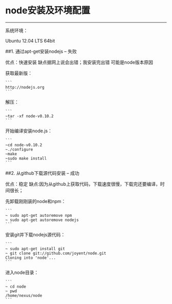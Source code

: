 # node安装及环境配置

------
系统环境：

Ubuntu 12.04 LTS 64bit

##1. 通过apt-get安装nodejs – 失败

优点：快速安装 缺点据网上说会出错；我安装完出错 可能是node版本原因

获取最新版：

    ``` 
    http://nodejs.org
    ```
    
解压：

    ``` 
    ~tar -xf node-v0.10.2 
    ```
    
开始编译安装node.js：

    ```
    ~cd node-v0.10.2
    ~./configure
    ~make
    ~sudo make install 
    ```
    
##2. 从github下载源代码安装 – 成功

优点：稳定 缺点:因为从github上获取代码，下载速度很慢，下载完还要编译，时间很长；

先卸载刚刚装的node和npm： 

    ``` 
    ~ sudo apt-get autoremove npm
    ~ sudo apt-get autoremove nodejs
    ```
    
安装git并下载nodejs源代码： 

    ``` 
    ~ sudo apt-get install git
    ~ git clone git://github.com/joyent/node.git
    Cloning into 'node'...
    ```
    
进入node目录： 

    ```
    ~ cd node
    ~ pwd
    /home/nexus/node 
    ```
    
